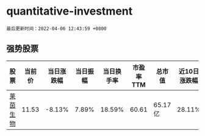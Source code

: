 # quantitative-investment

`最后更新时间：2022-04-06 12:43:59 +0800`

## 强势股票

|股票|当前价|当日涨跌幅|当日振幅|当日换手率|市盈率TTM|总市值|近10日涨跌幅|
|----|----|----|----|----|----|----|----|
|[莱茵生物](https://xueqiu.com/S/SZ002166)|11.53|-8.13%|7.89%|18.59%|60.61|65.17亿|28.11%|
